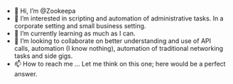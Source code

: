 - 👋 Hi, I’m @Zookeepa
- 👀 I’m interested in scripting and automation of administrative tasks. In a corporate setting and small business setting.
- 🌱 I’m currently learning as much as I can.
- 💞️ I’m looking to collaborate on better understanding and use of API calls, automation (I know nothing), automation of traditional networking tasks and side gigs.
- 📫 How to reach me ... Let me think on this one; here would be a perfect answer.

<!---
Zookeepa/Zookeepa is a ✨ special ✨ repository because its `README.md` (this file) appears on your GitHub profile.
You can click the Preview link to take a look at your changes.
--->
